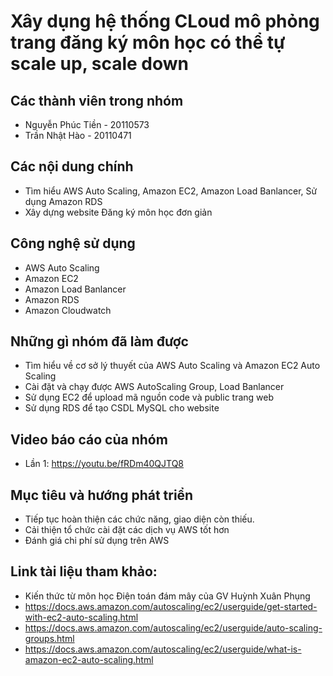# Xây dụng hệ thống CLoud mô phỏng trang đăng ký môn học có thể tự scale up, scale down

## Các thành viên trong nhóm
* Nguyễn Phúc Tiền - 20110573
* Trần Nhật Hào - 20110471

## Các nội dung chính
* Tìm hiểu AWS Auto Scaling, Amazon EC2, Amazon Load Banlancer, Sử dụng Amazon RDS
* Xây dựng website Đăng ký môn học đơn giản

## Công nghệ sử dụng
* AWS Auto Scaling
* Amazon EC2
* Amazon Load Banlancer
* Amazon RDS
* Amazon Cloudwatch

## Những gì nhóm đã làm được
* Tìm hiểu về cơ sở lý thuyết của AWS Auto Scaling và Amazon EC2 Auto Scaling
* Cài đặt và chạy được AWS AutoScaling Group, Load Banlancer
* Sử dụng EC2 để upload mã nguồn code và public trang web
* Sử dụng RDS để tạo CSDL MySQL cho website

## Video báo cáo của nhóm
* Lần 1: https://youtu.be/fRDm40QJTQ8

## Mục tiêu và hướng phát triển 
* Tiếp tục hoàn thiện các chức năng, giao diện còn thiếu. 
* Cải thiện tổ chức cài đặt các dịch vụ AWS tốt hơn
* Đánh giá chi phí sử dụng trên AWS

## Link tài liệu tham khảo: 
* Kiến thức từ môn học Điện toán đám mây của GV Huỳnh Xuân Phụng
* https://docs.aws.amazon.com/autoscaling/ec2/userguide/get-started-with-ec2-auto-scaling.html
* https://docs.aws.amazon.com/autoscaling/ec2/userguide/auto-scaling-groups.html
* https://docs.aws.amazon.com/autoscaling/ec2/userguide/what-is-amazon-ec2-auto-scaling.html
